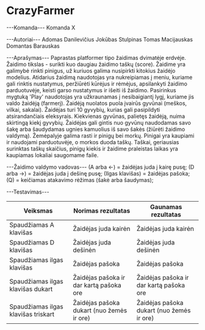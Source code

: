 # CrazyFarmer
---Komanda---
Komanda X

---Autoriai---
Adomas Danilevičius
Jokūbas Stulpinas
Tomas Macijauskas
Domantas Barauskas

---Aprašymas---
Paprastas platformer tipo žaidimas dvimatėje erdvėje. Žaidimo tikslas - surikti kuo daugiau žaidimo taškų (score). Žaidime yra galimybė rinkti pinigus, už kuriuos galima nusipirkti kitokius žaidėjo modelius. 
Atidarius žaidimą naudotojas yra nukreipiamas į meniu, kuriame gali rinktis nustatymus, peržiūrėti kūrėjus ir rėmėjus, apsilankyti žaidimo parduotuvėje, keisti garso nustatymus ir išeiti iš žaidimo. Pasirinkus mygtuką 'Play' naudotojas yra užkraunamas į nesibaigiantį lygį, kuriame jis valdo žaidėją (farmerį). Žaidėją nuolatos puola įvairūs gyvūnai (meškos, vilkai, sakalai).
Žaidėjas turi 10 gyvybių, kurias gali pasipildyti atsirandančiais eleksyrais. Kiekvienas gyvūnas, palietęs žaidėją, nuima skirtingą kiekį gyvybių. Žaidėjas gali gintis nuo gyvūnų naudodamas savo šakę arba šaudydamas ugnies kamuolius iš savo šakės (žiūrėti žaidimo valdymą). 
Žemėpalyje galima rasti ir pinigų bei morkų. Pinigai yra kaupiami ir naudojami parduotuvėje, o morkos duoda taškų. Taškai, geriausias surinktas taškų skaičius, pinigų kiekis ir žaidime praleistas laikas yra kaupiamas lokaliai saugomame faile.

---Žaidimo valdymo vadovas---
(A arba <-) = žaidėjas juda į kairę pusę;
(D arba ->) = žaidėjas juda į dešinę pusę;
(Ilgas klavišas) = žaidėjas pašoka;
(Q) = keičiamas atakavimo rėžimas (šakė arba šaudymas);

---Testavimas---

| Veiksmas                                 | Norimas rezultatas                         | Gaunamas rezultatas                      |
|------------------------------------------|--------------------------------------------|------------------------------------------|
| Spaudžiamas A klavišas                   | Žaidėjas juda kairėn                       | Žaidėjas juda kairėn                     |
| Spaudžiamas D klavišas                   | Žaidėjas juda dešinėn                      | Žaidėjas juda dešinėn                    |
| Spaudžiamas ilgas klavišas               | Žaidėjas pašoka                            | Žaidėjas pašoka                          |
| Spaudžiamas ilgas klavišas dukart        | Žaidėjas pašoka ir dar kartą pašoka ore    | Žaidėjas pašoka ir dar kartą pašoka ore  |
| Spaudžiamas ilgas klavišas triskart      | Žaidėjas pašoka dukart (nuo žemės ir ore)  | Žaidėjas pašoka dukart (nuo žemės ir ore)|

